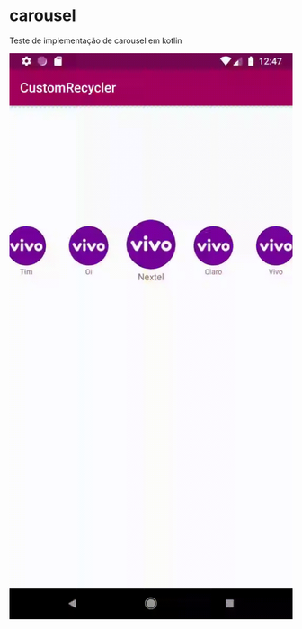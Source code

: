 # carousel
Teste de implementação de carousel em kotlin

<a href="url"><img src="teste.gif" align="left" style="height:60%;" ></a>
